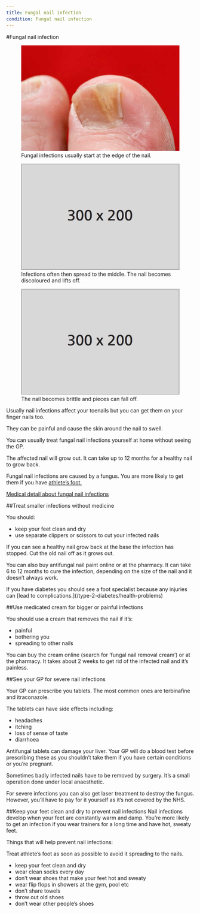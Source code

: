 ```yaml
---
title: Fungal nail infection
condition: Fungal nail infection
---
```


#Fungal nail infection

<div class="condition-images">
  <figure>
    <img src="/public/images/conditions/fungal-nail-infection/start-at-the-edge.jpg" alt="Fungal infection at the edge of the nail" />
    <figcaption>Fungal infections usually start at the edge of the nail.</figcaption>
  </figure><!--
  --><figure>
    <img src="/public/images/conditions/placeholder.png" alt="Infection spread to the middle of the toe" />
    <figcaption>Infections often then spread to the middle. The nail becomes discoloured and lifts off.</figcaption>
  </figure><!--
  --><figure>
    <img src="/public/images/conditions/placeholder.png" alt="Brittle nail with pieces missing" />
    <figcaption>The nail becomes brittle and pieces can fall off.</figcaption>
  </figure>
</div>

Usually nail infections affect your toenails but you can get them on your finger nails too.

They can be painful and cause the skin around the nail to swell.

<div class="notice" role="note" aria-label="Information">
  <p>
    You can usually treat fungal nail infections yourself at home without seeing the GP.
  </p>
</div>

The affected nail will grow out. It can take up to 12 months for a healthy nail to grow back.

Fungal nail infections are caused by a fungus. You are more likely to get them if you have [athlete’s foot.](http://www.nhs.uk/Conditions/Athletes-foot/Pages/Introduction.aspx)

[Medical detail about fungal nail infections](http://www.nhs.uk/conditions/Fungal-nail-infection/Pages/Introduction.aspx)

##Treat smaller infections without medicine

You should:

- keep your feet clean and dry
- use separate clippers or scissors to cut your infected nails

If you can see a healthy nail grow back at the base the infection has stopped. Cut the old nail off as it grows out.

You can also buy antifungal nail paint online or at the pharmacy. It can take 6 to 12 months to cure the infection, depending on the size of the nail and it doesn’t always work.

<div class="notice" role="note" aria-label="Information">
  <p markdown="1">
    If you have diabetes you should see a foot specialist because any injuries can [lead to complications.](/type-2-diabetes/health-problems)
  </p>
</div>

##Use medicated cream for bigger or painful infections

You should use a cream that removes the nail if it’s:

- painful
- bothering you
- spreading to other nails

You can buy the cream online (search for ‘fungal nail removal cream’) or at the pharmacy. It takes about 2 weeks to get rid of the infected nail and it’s painless.


##See your GP for severe nail infections

Your GP can prescribe you tablets. The most common ones are terbinafine and itraconazole.

The tablets can have side effects including:

- headaches
- itching
- loss of sense of taste
- diarrhoea

Antifungal tablets can damage your liver. Your GP will do a blood test before prescribing these as you shouldn’t take them if you have certain conditions or you’re pregnant.

Sometimes badly infected nails have to be removed by surgery. It’s a small operation done under local anaesthetic.

For severe infections you can also get laser treatment to destroy the fungus. However, you’ll have to pay for it yourself as it’s not covered by the NHS.

##Keep your feet clean and dry to prevent nail infections
Nail infections develop when your feet are constantly warm and damp. You’re more likely to get an infection if you wear trainers for a long time and have hot, sweaty feet.

Things that will help prevent nail infections:

<div class="notice" role="note" aria-label="Information">
  <p>
    Treat athlete’s foot as soon as possible to avoid it spreading to the nails.
  </p>
</div>

- keep your feet clean and dry
- wear clean socks every day
- don’t wear shoes that make your feet hot and sweaty
- wear flip flops in showers at the gym, pool etc
- don’t share towels
- throw out old shoes
- don’t wear other people’s shoes

